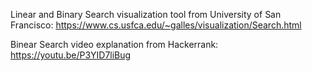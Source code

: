 Linear and Binary Search visualization tool from University of San Francisco:
https://www.cs.usfca.edu/~galles/visualization/Search.html

Binear Search video explanation from Hackerrank:
https://youtu.be/P3YID7liBug